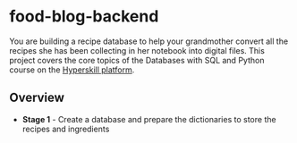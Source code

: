 # food-blog-backend
You are building a recipe database to help your grandmother convert all the recipes she has been collecting in her notebook into digital files.
This project covers the core topics of the Databases with SQL and Python course on the [Hyperskill platform](https://hyperskill.org).

## Overview
- **Stage 1** - Create a database and prepare the dictionaries to store the recipes and ingredients
